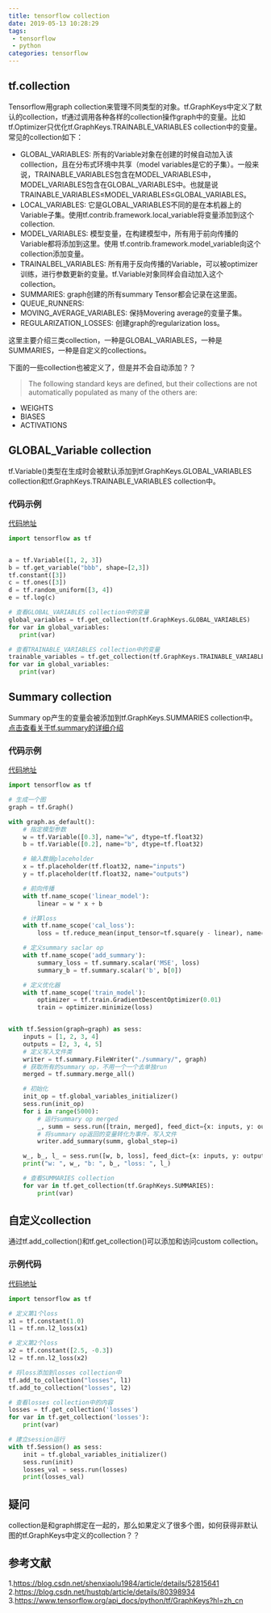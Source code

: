 ```yaml
---
title: tensorflow collection
date: 2019-05-13 10:28:29
tags:
 - tensorflow
 - python
categories: tensorflow
---
```


## tf.collection
Tensorflow用graph collection来管理不同类型的对象。tf.GraphKeys中定义了默认的collection，tf通过调用各种各样的collection操作graph中的变量。比如tf.Optimizer只优化tf.GraphKeys.TRAINABLE_VARIABLES collection中的变量。
常见的collection如下：
- GLOBAL_VARIABLES: 所有的Variable对象在创建的时候自动加入该colllection，且在分布式环境中共享（model variables是它的子集）。一般来说，TRAINABLE_VARIABLES包含在MODEL_VARIABLES中，MODEL_VARIABLES包含在GLOBAL_VARIABLES中。也就是说TRAINABLE_VARIABLES$\le$MODEL_VARIABLES$\le$GLOBAL_VARIABLES。
- LOCAL_VARIABLES: 它是GLOBAL_VARIABLES不同的是在本机器上的Variable子集。使用tf.contrib.framework.local_variable将变量添加到这个collection.
- MODEL_VARIABLES: 模型变量，在构建模型中，所有用于前向传播的Variable都将添加到这里。使用 tf.contrib.framework.model_variable向这个collection添加变量。
- TRAINALBEL_VARIABLES: 所有用于反向传播的Variable，可以被optimizer训练，进行参数更新的变量。tf.Variable对象同样会自动加入这个collection。
- SUMMARIES: graph创建的所有summary Tensor都会记录在这里面。
- QUEUE_RUNNERS: 
- MOVING_AVERAGE_VARIABLES: 保持Movering average的变量子集。
- REGULARIZATION_LOSSES: 创建graph的regularization loss。

这里主要介绍三类collection，一种是GLOBAL_VARIABLES，一种是SUMMARIES，一种是自定义的collections。

下面的一些collection也被定义了，但是并不会自动添加？？
> The following standard keys are defined, but their collections are not automatically populated as many of the others are:

- WEIGHTS
- BIASES
- ACTIVATIONS

## GLOBAL_Variable collection
tf.Variable()类型在生成时会被默认添加到tf.GraphKeys.GLOBAL_VARIABLES collection和tf.GraphKeys.TRAINABLE_VARIABLES collection中。
### 代码示例
[代码地址](https://github.com/mxxhcm/code/blob/master/tf/ops/tf_global_trainable_variables_collections.py)
``` python
import tensorflow as tf


a = tf.Variable([1, 2, 3])
b = tf.get_variable("bbb", shape=[2,3])
tf.constant([3])
c = tf.ones([3])
d = tf.random_uniform([3, 4])
e = tf.log(c)

# 查看GLOBAL_VARIABLES collection中的变量
global_variables = tf.get_collection(tf.GraphKeys.GLOBAL_VARIABLES)
for var in global_variables:
   print(var)

# 查看TRAINABLE_VARIABLES collection中的变量
trainable_variables = tf.get_collection(tf.GraphKeys.TRAINABLE_VARIABLES)
for var in global_variables:
   print(var)
```

## Summary collection
Summary op产生的变量会被添加到tf.GraphKeys.SUMMARIES collection中。
[点击查看关于tf.summary的详细介绍](https://mxxhcm.github.io/2019/05/08/tensorflow-summary/)

### 代码示例
[代码地址](https://github.com/mxxhcm/code/blob/master/tf/ops/tf_summary_collection.py)
``` python
import tensorflow as tf

# 生成一个图
graph = tf.Graph()

with graph.as_default():
    # 指定模型参数
    w = tf.Variable([0.3], name="w", dtype=tf.float32)
    b = tf.Variable([0.2], name="b", dtype=tf.float32)

    # 输入数据placeholder
    x = tf.placeholder(tf.float32, name="inputs")
    y = tf.placeholder(tf.float32, name="outputs")

    # 前向传播
    with tf.name_scope('linear_model'):
        linear = w * x + b

	# 计算loss
    with tf.name_scope('cal_loss'):
        loss = tf.reduce_mean(input_tensor=tf.square(y - linear), name='loss')

	# 定义summary saclar op
    with tf.name_scope('add_summary'):
        summary_loss = tf.summary.scalar('MSE', loss)
        summary_b = tf.summary.scalar('b', b[0])

	# 定义优化器
    with tf.name_scope('train_model'):
        optimizer = tf.train.GradientDescentOptimizer(0.01)
        train = optimizer.minimize(loss)


with tf.Session(graph=graph) as sess:
	inputs = [1, 2, 3, 4]
	outputs = [2, 3, 4, 5]
    # 定义写入文件类
    writer = tf.summary.FileWriter("./summary/", graph)
    # 获取所有的summary op，不用一个一个去单独run
    merged = tf.summary.merge_all()

	# 初始化
    init_op = tf.global_variables_initializer()
    sess.run(init_op)
    for i in range(5000):
		# 运行summary op merged
        _, summ = sess.run([train, merged], feed_dict={x: inputs, y: outputs})
		# 将summary op返回的变量转化为事件，写入文件
        writer.add_summary(summ, global_step=i)

    w_, b_, l_ = sess.run([w, b, loss], feed_dict={x: inputs, y: outputs})
    print("w: ", w_, "b: ", b_, "loss: ", l_)

    # 查看SUMMARIES collection
    for var in tf.get_collection(tf.GraphKeys.SUMMARIES):
        print(var)

```

## 自定义collection
通过tf.add_collection()和tf.get_collection()可以添加和访问custom collection。
### 示例代码
[代码地址](https://github.com/mxxhcm/code/blob/master/tf/ops/tf_custom_collection.py)
``` python
import tensorflow as tf

# 定义第1个loss
x1 = tf.constant(1.0)
l1 = tf.nn.l2_loss(x1)

# 定义第2个loss
x2 = tf.constant([2.5, -0.3])
l2 = tf.nn.l2_loss(x2)

# 将loss添加到losses collection中
tf.add_to_collection("losses", l1)
tf.add_to_collection("losses", l2)

# 查看losses collection中的内容
losses = tf.get_collection('losses')
for var in tf.get_collection('losses'):
    print(var)

# 建立session运行
with tf.Session() as sess:
    init = tf.global_variables_initializer()
    sess.run(init)
    losses_val = sess.run(losses)
    print(losses_val)
```

## 疑问
collection是和graph绑定在一起的，那么如果定义了很多个图，如何获得非默认图的tf.GraphKeys中定义的collection？？

## 参考文献
1.https://blog.csdn.net/shenxiaolu1984/article/details/52815641
2.https://blog.csdn.net/hustqb/article/details/80398934
3.https://www.tensorflow.org/api_docs/python/tf/GraphKeys?hl=zh_cn

